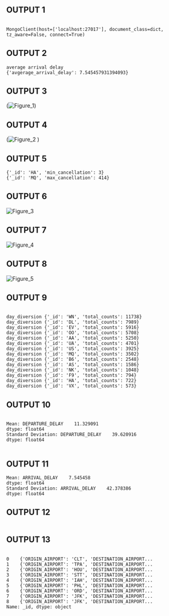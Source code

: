 
## OUTPUT 1
 
````

MongoClient(host=['localhost:27017'], document_class=dict, tz_aware=False, connect=True)

````

## OUTPUT 2
````
average arrival delay 
{'avgerage_arrival_delay': 7.545457931394093}

````
## OUTPUT 3


(![Figure_1](https://user-images.githubusercontent.com/30619186/199966150-0f114e7e-43ad-459f-bd7e-cf52cc6e1a6a.png))



## OUTPUT 4


(![Figure_2](https://user-images.githubusercontent.com/30619186/199966525-f343ce4d-1c9c-4948-b2fb-a8d5ee6a0421.png)
)



## OUTPUT 5

````
{'_id': 'HA', 'min_cancellation': 3}
{'_id': 'MQ', 'max_cancellation': 414}

````


## OUTPUT 6


![Figure_3](https://user-images.githubusercontent.com/30619186/199966643-43725d25-d50a-40b4-a7f8-69121d103ccc.png)




## OUTPUT 7


![Figure_4](https://user-images.githubusercontent.com/30619186/199966711-f3803f4f-d78b-4f48-b206-ee087ba12671.png)




## OUTPUT 8


![Figure_5](https://user-images.githubusercontent.com/30619186/199966762-79844332-d948-4f7d-a72a-c11f7ae3b3bf.png)




## OUTPUT 9

````

day_diversion {'_id': 'WN', 'total_counts': 11738}
day_diversion {'_id': 'DL', 'total_counts': 7989}
day_diversion {'_id': 'EV', 'total_counts': 5916}
day_diversion {'_id': 'OO', 'total_counts': 5708}
day_diversion {'_id': 'AA', 'total_counts': 5250}
day_diversion {'_id': 'UA', 'total_counts': 4701}
day_diversion {'_id': 'US', 'total_counts': 3925}
day_diversion {'_id': 'MQ', 'total_counts': 3502}
day_diversion {'_id': 'B6', 'total_counts': 2548}
day_diversion {'_id': 'AS', 'total_counts': 1586}
day_diversion {'_id': 'NK', 'total_counts': 1048}
day_diversion {'_id': 'F9', 'total_counts': 794}
day_diversion {'_id': 'HA', 'total_counts': 722}
day_diversion {'_id': 'VX', 'total_counts': 573}

````
## OUTPUT 10

````

Mean: DEPARTURE_DELAY    11.329091
dtype: float64
Standard Deviation: DEPARTURE_DELAY    39.620916
dtype: float64


````

## OUTPUT 11

````
Mean: ARRIVAL_DELAY    7.545458
dtype: float64
Standard Deviation: ARRIVAL_DELAY    42.378386
dtype: float64

````

## OUTPUT 12

````

````

## OUTPUT 13

````

0    {'ORIGIN_AIRPORT': 'CLT', 'DESTINATION_AIRPORT...
1    {'ORIGIN_AIRPORT': 'TPA', 'DESTINATION_AIRPORT...
2    {'ORIGIN_AIRPORT': 'HOU', 'DESTINATION_AIRPORT...
3    {'ORIGIN_AIRPORT': 'STT', 'DESTINATION_AIRPORT...
4    {'ORIGIN_AIRPORT': 'IAH', 'DESTINATION_AIRPORT...
5    {'ORIGIN_AIRPORT': 'PHL', 'DESTINATION_AIRPORT...
6    {'ORIGIN_AIRPORT': 'ORD', 'DESTINATION_AIRPORT...
7    {'ORIGIN_AIRPORT': 'JFK', 'DESTINATION_AIRPORT...
8    {'ORIGIN_AIRPORT': 'JFK', 'DESTINATION_AIRPORT...
Name: _id, dtype: object

````


